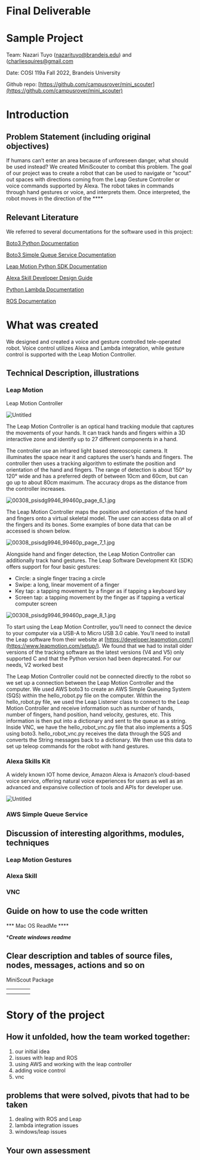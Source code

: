 # Final Deliverable

# **Sample Project**

Team: Nazari Tuyo (nazarituyo@brandeis.edu) and  (charliesquires@gmail.com

Date: COSI 119a Fall 2022, Brandeis University

Github repo: [https://github.com/campusrover/mini_scouter](https://github.com/campusrover/mini_scouter)

# **Introduction**

## **Problem Statement (including original objectives)**

If humans can’t enter an area because of unforeseen danger, what should be used instead? We created MiniScouter to combat this problem. The goal of our project was to create a robot that can be used to navigate or “scout” out spaces with directions coming from the Leap Gesture Controller or voice commands supported by Alexa. The robot takes in commands through hand gestures or voice, and interprets them. Once interpreted, the robot moves in the direction of the ****

## **Relevant Literature**

We referred to several documentations for the software used in this project:

[Boto3 Python Documentation](https://aws.amazon.com/sdk-for-python/)

[Boto3 Simple Queue Service Documentation](https://boto3.amazonaws.com/v1/documentation/api/latest/reference/services/sqs.html)

[Leap Motion Python SDK Documentation](https://developer-archive.leapmotion.com/documentation/python/index.html)

[Alexa Skill Developer Design Guide](https://developer.amazon.com/en-US/alexa/alexa-haus)

[Python Lambda Documentation](https://docs.aws.amazon.com/lambda/latest/dg/lambda-python.html)

[ROS Documentation](http://wiki.ros.org)

# **What was created**

We designed and created a voice and gesture controlled tele-operated robot. Voice control utilizes Alexa and Lambda integration, while gesture control is supported with the Leap Motion Controller.

## **Technical Description, illustrations**

### Leap Motion

Leap Motion Controller

![Untitled](Final%20Deliverable%2024e6a76061d34cb68f3866852d07deb9/Untitled.png)

The Leap Motion Controller is an optical hand tracking module that captures the movements of your hands. It can track hands and fingers within a 3D interactive zone and identify up to 27 different components in a hand. 

The controller use an infrared light based stereoscopic camera. It illuminates the space near it and captures the user’s hands and fingers. The controller then uses a tracking algorithm to estimate the position and orientation of the hand and fingers. The range of detection is about 150° by 120° wide and has a preferred depth of between 10cm and 60cm, but can go up to about 80cm maximum. The accuracy drops as the distance from the controller increases. 

![00308_psisdg9946_99460p_page_6_1.jpg](Final%20Deliverable%2024e6a76061d34cb68f3866852d07deb9/00308_psisdg9946_99460p_page_6_1.jpg)

The Leap Motion Controller maps the position and orientation of the hand and fingers onto a virtual skeletal model. The user can access data on all of the fingers and its bones. Some examples of bone data that can be accessed is shown below.

![00308_psisdg9946_99460p_page_7_1.jpg](Final%20Deliverable%2024e6a76061d34cb68f3866852d07deb9/00308_psisdg9946_99460p_page_7_1.jpg)

Alongside hand and finger detection, the Leap Motion Controller can additionally track hand gestures. The Leap Software Development Kit (SDK) offers support for four basic gestures:

- Circle: a single finger tracing a circle
- Swipe: a long, linear movement of a finger
- Key tap: a tapping movement by a finger as if tapping a keyboard key
- Screen tap: a tapping movement by the finger as if tapping a vertical computer screen

![00308_psisdg9946_99460p_page_8_1.jpg](Final%20Deliverable%2024e6a76061d34cb68f3866852d07deb9/00308_psisdg9946_99460p_page_8_1.jpg)

To start using the Leap Motion Controller, you’ll need to connect the device to your computer via a USB-A to Micro USB 3.0 cable. You’ll need to install the Leap software from their website at [https://developer.leapmotion.com/](https://www.leapmotion.com/setup/). We found that we had to install older versions of the tracking software as the latest versions (V4 and V5) only supported C and that the Python version had been deprecated. For our needs, V2 worked best

The Leap Motion Controller could not be connected directly to the robot so we set up a connection between the Leap Motion Controller and the computer. We used AWS boto3 to create an AWS Simple Queueing System (SQS) within the hello_robot.py file on the computer. Within the hello_robot.py file, we used the Leap Listener class to connect to the Leap Motion Controller and receive information such as number of hands, number of fingers, hand position, hand velocity, gestures, etc. This information is then put into a dictionary and sent to the queue as a string. Inside VNC, we have the hello_robot_vnc.py file that also implements a SQS using boto3. hello_robot_vnc.py receives the data through the SQS and converts the String messages back to a dictionary. We then use this data to set up teleop commands for the robot with hand gestures.

### Alexa Skills Kit

A widely known IOT home device, Amazon Alexa is Amazon’s cloud-based voice service, offering natural voice experiences for users as well as an advanced and expansive collection of tools and APIs for developer use. 

![Untitled](Final%20Deliverable%2024e6a76061d34cb68f3866852d07deb9/Untitled%201.png)

### AWS Simple Queue Service

## **Discussion of interesting algorithms, modules, techniques**

### Leap Motion Gestures

### Alexa Skill

### VNC

## **Guide on how to use the code written**

*** Mac OS ReadMe ****

****Create windows readme***

## **Clear description and tables of source files, nodes, messages, actions and so on**

MiniScout Package

|  |  |  |  |
| --- | --- | --- | --- |
|  |  |  |  |
|  |  |  |  |

# **Story of the project**

## **How it unfolded, how the team worked together:**

1. our initial idea
2. issues with leap and ROS
3. using AWS and working with the leap controller
4. adding voice control
5. vnc

## **problems that were solved, pivots that had to be taken**

1. dealing with ROS and Leap
2. lambda integration issues
3. windows/leap issues

## **Your own assessment**
